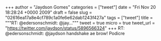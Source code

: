 
+++
author = "Jaydson Gomes"
categories = ["tweet"]
date = "Fri Nov 20 18:28:24 +0000 2009"
draft = false
slug = "02616ea17a8e4cf789c1a0fe6e62dab1243f427a"
tags = ["tweet"]
title = """RT: @edersonschmidt: @jay..."""
tweet = true
micro = true
tweet_url = "https://twitter.com/jaydson/status/5896566324"
+++
RT: @edersonschmidt: @jaydson handshake ae brow! Podicre
